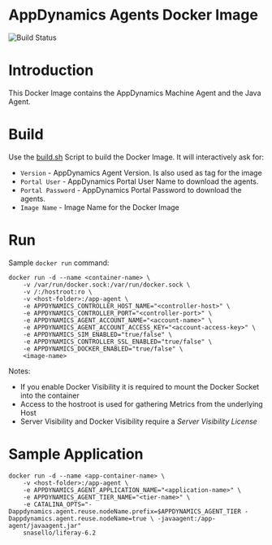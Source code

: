 AppDynamics Agents Docker Image
======
![Build Status](https://jenkins.appd.duckdns.org/buildStatus/icon?job=DOCKER_appd_agents)
# Introduction
This Docker Image contains the AppDynamics Machine Agent and the Java Agent.
# Build
Use the [build.sh] Script to build the Docker Image. It will interactively ask for:
* ```Version``` -  AppDynamics Agent Version. Is also used as tag for the image
* ```Portal User``` - AppDynamics Portal User Name to download the agents.
* ```Portal Password``` - AppDynamics Portal Password to download the agents.
* ```Image Name``` - Image Name for the Docker Image

# Run
Sample ```docker run``` command:
```
docker run -d --name <container-name> \
    -v /var/run/docker.sock:/var/run/docker.sock \
    -v /:/hostroot:ro \
    -v <host-folder>:/app-agent \
    -e APPDYNAMICS_CONTROLLER_HOST_NAME="<controller-host>" \
    -e APPDYNAMICS_CONTROLLER_PORT="<controller-port>" \
    -e APPDYNAMICS_AGENT_ACCOUNT_NAME="<account-name>" \
    -e APPDYNAMICS_AGENT_ACCOUNT_ACCESS_KEY="<account-access-key>" \
    -e APPDYNAMICS_SIM_ENABLED="true/false" \
    -e APPDYNAMICS_CONTROLLER_SSL_ENABLED="true/false" \
    -e APPDYNAMICS_DOCKER_ENABLED="true/false" \
    <image-name>
```
Notes:
* If you enable Docker Visibility it is required to mount the Docker Socket into the container
* Access to the hostroot is used for gathering Metrics from the underlying Host
* Server Visibility and Docker Visibility require a *Server Visibility License*

# Sample Application
```
docker run -d --name <app-container-name> \
    -v <host-folder>:/app-agent \
    -e APPDYNAMICS_AGENT_APPLICATION_NAME="<application-name>" \
    -e APPDYNAMICS_AGENT_TIER_NAME="<tier-name>" \
    -e CATALINA_OPTS="-Dappdynamics.agent.reuse.nodeName.prefix=$APPDYNAMICS_AGENT_TIER -Dappdynamics.agent.reuse.nodeName=true \ -javaagent:/app-agent/javaagent.jar"
    snasello/liferay-6.2
```

[build.sh]: /build.sh
